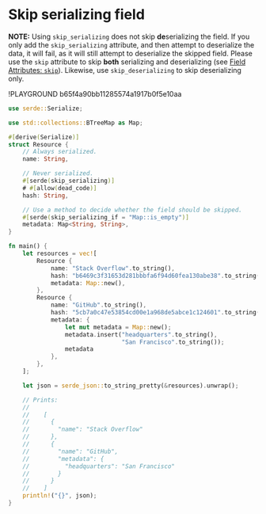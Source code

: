# Skip serializing field

**NOTE:** Using `skip_serializing` does not skip **de**serializing the field. If
you only add the `skip_serializing` attribute, and then attempt to deserialize
the data, it will fail, as it will still attempt to deserialize the skipped
field. Please use the `skip` attribute to skip **both** serializing and
deserializing (see [Field Attributes: `skip`][attr-skip]). Likewise, use
`skip_deserializing` to skip deserializing only.

[attr-skip]: field-attrs.md#serdeskip

!PLAYGROUND b65f4a90bb11285574a1917b0f5e10aa
```rust
use serde::Serialize;

use std::collections::BTreeMap as Map;

#[derive(Serialize)]
struct Resource {
    // Always serialized.
    name: String,

    // Never serialized.
    #[serde(skip_serializing)]
    # #[allow(dead_code)]
    hash: String,

    // Use a method to decide whether the field should be skipped.
    #[serde(skip_serializing_if = "Map::is_empty")]
    metadata: Map<String, String>,
}

fn main() {
    let resources = vec![
        Resource {
            name: "Stack Overflow".to_string(),
            hash: "b6469c3f31653d281bbbfa6f94d60fea130abe38".to_string(),
            metadata: Map::new(),
        },
        Resource {
            name: "GitHub".to_string(),
            hash: "5cb7a0c47e53854cd00e1a968de5abce1c124601".to_string(),
            metadata: {
                let mut metadata = Map::new();
                metadata.insert("headquarters".to_string(),
                                "San Francisco".to_string());
                metadata
            },
        },
    ];

    let json = serde_json::to_string_pretty(&resources).unwrap();

    // Prints:
    //
    //    [
    //      {
    //        "name": "Stack Overflow"
    //      },
    //      {
    //        "name": "GitHub",
    //        "metadata": {
    //          "headquarters": "San Francisco"
    //        }
    //      }
    //    ]
    println!("{}", json);
}
```
